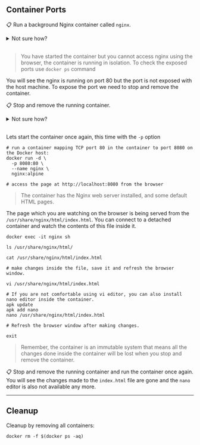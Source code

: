 ## Container Ports

📋 Run a background Nginx container called `nginx`.

<details>
  <summary>Not sure how?</summary>

```
# alpine is the smallest variant but any will do:
docker run -d --name nginx nginx:alpine
```

</details><br/>

> You have started the container but you cannot access nginx using the browser, the container is running in isolation. To check the exposed ports use `docker ps` command

You will see the nginx is running on port 80 but the port is not exposed with the host machine. To expose the port we need to stop and remove the container.

📋 Stop and remove the running container.

<details>
  <summary>Not sure how?</summary>

```shell
# stop and remove the running `nginx` container
docker stop nginx
docker rm nginx
```
</details><br/>

Lets start the container once again, this time with the `-p` option
```
# run a container mapping TCP port 80 in the container to port 8080 on the Docker host:
docker run -d \
  -p 8080:80 \
  --name nginx \
  nginx:alpine

# access the page at http://localhost:8080 from the browser  
```

> The container has the Nginx web server installed, and some default HTML pages.

The page which you are watching on the browser is being served from the `/usr/share/nginx/html/index.html`. You can connect to a detached container and watch the contents of this file inside it.

```
docker exec -it nginx sh

ls /usr/share/nginx/html/

cat /usr/share/nginx/html/index.html

# make changes inside the file, save it and refresh the browser window.

vi /usr/share/nginx/html/index.html

# If you are not comfortable using vi editor, you can also install nano editor inside the container. 
apk update
apk add nano
nano /usr/share/nginx/html/index.html

# Refresh the browser window after making changes.

exit
```
> Remember, the container is an immutable system that means all the changes done inside the container will be lost when you stop and remove the container.

📋 Stop and remove the running container and run the container once again. You will see the changes made to the `index.html` file are gone and the `nano` editor is also not available any more.

___
## Cleanup

Cleanup by removing all containers:

```
docker rm -f $(docker ps -aq)
```